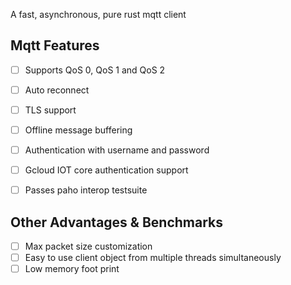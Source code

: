 A fast, asynchronous, pure rust mqtt client

## Mqtt Features

- [ ] Supports QoS 0, QoS 1 and QoS 2
- [ ] Auto reconnect
- [ ] TLS support
- [ ] Offline message buffering
- [ ] Authentication with username and password
- [ ] Gcloud IOT core authentication support
- [ ] Passes paho interop testsuite


## Other Advantages & Benchmarks
- [ ] Max packet size customization
- [ ] Easy to use client object from multiple threads simultaneously
- [ ] Low memory foot print
